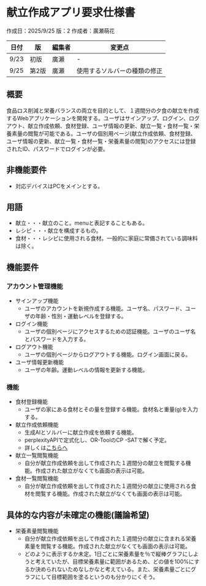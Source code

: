 # 献立作成アプリ要求仕様書

作成日：2025/9/25
版：2
作成者：廣瀬萌花

|日付|版|編集者|変更点|
|-|-|-|-|
|9/23|初版|廣瀬|- |
|9/25|第2版|廣瀬|使用するソルバーの種類の修正|

## 概要

食品ロス削減と栄養バランスの両立を目的として、１週間分の夕食の献立を作成するWebアプリケーションを開発する。ユーザはサインアップ、ログイン、ログアウト、献立作成依頼、食材登録、ユーザ情報の更新、献立一覧・食材一覧・栄養素量の閲覧が可能である。ユーザの個別用ページ(献立作成依頼、食材登録、ユーザ情報の更新、献立一覧・食材一覧・栄養素量の閲覧)のアクセスには登録されたID、パスワードでログインが必要。

## 非機能要件

- 対応デバイスはPCをメインとする。

## 用語

- 献立・・・献立のこと。menuと表記することもある。
- レシピ・・・献立を構成するもの。
- 食材・・・レシピに使用される食材。一般的に家庭に常備されている調味料は除く。

## 機能要件

### アカウント管理機能

- サインアップ機能
  - ユーザのアカウントを新規作成する機能。ユーザ名、パスワード、ユーザの年齢・性別・運動レベルを登録する。
- ログイン機能
  - ユーザの個別ページにアクセスするための認証機能。ユーザのユーザ名とパスワードを入力する。
- ログアウト機能
  - ユーザの個別ページからログアウトする機能。ログイン画面に戻る。
- ユーザ情報更新機能
  - ユーザの年齢。運動レベルの情報を更新する機能。

### 機能

- 食材登録機能
  - ユーザの家にある食材とその量を登録する機能。食材名と重量(g)を入力する。
- 献立作成依頼機能
  - 生成AIとソルバーに献立作成を依頼する機能。
  - perplexityAPIで定式化し、OR-ToolのCP -SATで解く予定。
  - 詳しくは[こちらへ](perplexityAPI%E3%83%BB%E6%95%B0%E7%90%86%E6%9C%80%E9%81%A9%E5%8C%96%E5%95%8F%E9%A1%8C%E3%82%92%E8%A7%A3%E3%81%8F%E3%82%A2%E3%83%97%E3%83%AA%E3%81%AB%E3%81%A4%E3%81%84%E3%81%A6.pdf)
- 献立一覧閲覧機能
  - 自分が献立作成依頼を出して作成された１週間分の献立を閲覧する機能。作成された献立がなくても画面の表示は可能。
- 食材一覧閲覧機能
  - 自分が献立作成依頼を出して作成された１週間分の献立に使用される食材を閲覧する機能。作成された献立がなくても画面の表示は可能。

## 具体的な内容が未確定の機能(議論希望)

- 栄養素量閲覧機能
  - 自分が献立作成依頼を出して作成された１週間分の献立に含まれる栄養素量を閲覧する機能。作成された献立がなくても画面の表示は可能。
  - どのように表示するか未定。1日ごとに栄養素量を％で縦棒グラフにしようと考えていたが、目標栄養素量に範囲があるため、どの値を100%にするか決められないためなしかなと考えている。また、栄養素量ごとにグラフにして目標範囲を塗るというのも分かりにくそう。







